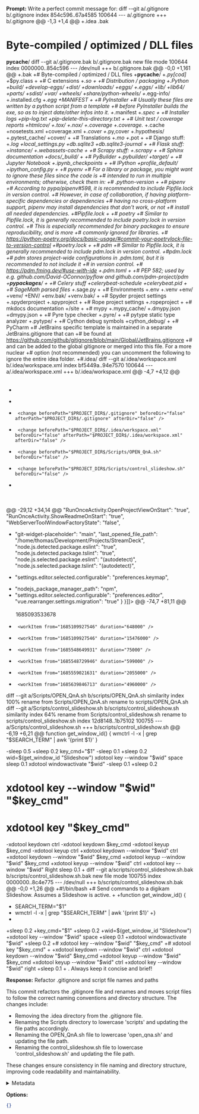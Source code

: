 **Prompt:**
Write a perfect commit message for: diff --git a/.gitignore b/.gitignore
index 854c596..67a4585 100644
--- a/.gitignore
+++ b/.gitignore
@@ -1,3 +1,4 @@
+.idea
 .bak
 # Byte-compiled / optimized / DLL files
 __pycache__/
diff --git a/.gitignore.bak b/.gitignore.bak
new file mode 100644
index 0000000..854c596
--- /dev/null
+++ b/.gitignore.bak
@@ -0,0 +1,161 @@
+.bak
+# Byte-compiled / optimized / DLL files
+__pycache__/
+*.py[cod]
+*$py.class
+
+# C extensions
+*.so
+
+# Distribution / packaging
+.Python
+build/
+develop-eggs/
+dist/
+downloads/
+eggs/
+.eggs/
+lib/
+lib64/
+parts/
+sdist/
+var/
+wheels/
+share/python-wheels/
+*.egg-info/
+.installed.cfg
+*.egg
+MANIFEST
+
+# PyInstaller
+#  Usually these files are written by a python script from a template
+#  before PyInstaller builds the exe, so as to inject date/other infos into it.
+*.manifest
+*.spec
+
+# Installer logs
+pip-log.txt
+pip-delete-this-directory.txt
+
+# Unit test / coverage reports
+htmlcov/
+.tox/
+.nox/
+.coverage
+.coverage.*
+.cache
+nosetests.xml
+coverage.xml
+*.cover
+*.py,cover
+.hypothesis/
+.pytest_cache/
+cover/
+
+# Translations
+*.mo
+*.pot
+
+# Django stuff:
+*.log
+local_settings.py
+db.sqlite3
+db.sqlite3-journal
+
+# Flask stuff:
+instance/
+.webassets-cache
+
+# Scrapy stuff:
+.scrapy
+
+# Sphinx documentation
+docs/_build/
+
+# PyBuilder
+.pybuilder/
+target/
+
+# Jupyter Notebook
+.ipynb_checkpoints
+
+# IPython
+profile_default/
+ipython_config.py
+
+# pyenv
+#   For a library or package, you might want to ignore these files since the code is
+#   intended to run in multiple environments; otherwise, check them in:
+# .python-version
+
+# pipenv
+#   According to pypa/pipenv#598, it is recommended to include Pipfile.lock in version control.
+#   However, in case of collaboration, if having platform-specific dependencies or dependencies
+#   having no cross-platform support, pipenv may install dependencies that don't work, or not
+#   install all needed dependencies.
+#Pipfile.lock
+
+# poetry
+#   Similar to Pipfile.lock, it is generally recommended to include poetry.lock in version control.
+#   This is especially recommended for binary packages to ensure reproducibility, and is more
+#   commonly ignored for libraries.
+#   https://python-poetry.org/docs/basic-usage/#commit-your-poetrylock-file-to-version-control
+#poetry.lock
+
+# pdm
+#   Similar to Pipfile.lock, it is generally recommended to include pdm.lock in version control.
+#pdm.lock
+#   pdm stores project-wide configurations in .pdm.toml, but it is recommended to not include it
+#   in version control.
+#   https://pdm.fming.dev/#use-with-ide
+.pdm.toml
+
+# PEP 582; used by e.g. github.com/David-OConnor/pyflow and github.com/pdm-project/pdm
+__pypackages__/
+
+# Celery stuff
+celerybeat-schedule
+celerybeat.pid
+
+# SageMath parsed files
+*.sage.py
+
+# Environments
+.env
+.venv
+env/
+venv/
+ENV/
+env.bak/
+venv.bak/
+
+# Spyder project settings
+.spyderproject
+.spyproject
+
+# Rope project settings
+.ropeproject
+
+# mkdocs documentation
+/site
+
+# mypy
+.mypy_cache/
+.dmypy.json
+dmypy.json
+
+# Pyre type checker
+.pyre/
+
+# pytype static type analyzer
+.pytype/
+
+# Cython debug symbols
+cython_debug/
+
+# PyCharm
+#  JetBrains specific template is maintained in a separate JetBrains.gitignore that can
+#  be found at https://github.com/github/gitignore/blob/main/Global/JetBrains.gitignore
+#  and can be added to the global gitignore or merged into this file.  For a more nuclear
+#  option (not recommended) you can uncomment the following to ignore the entire idea folder.
+#.idea/
diff --git a/.idea/workspace.xml b/.idea/workspace.xml
index bf5449a..94e7570 100644
--- a/.idea/workspace.xml
+++ b/.idea/workspace.xml
@@ -4,7 +4,12 @@
     <option name="autoReloadType" value="SELECTIVE" />
   </component>
   <component name="ChangeListManager">
-    <list default="true" id="8af50231-0cb3-4ef9-9ec2-5d8c8b56c2b1" name="Changes" comment="" />
+    <list default="true" id="8af50231-0cb3-4ef9-9ec2-5d8c8b56c2b1" name="Changes" comment="">
+      <change beforePath="$PROJECT_DIR$/.gitignore" beforeDir="false" afterPath="$PROJECT_DIR$/.gitignore" afterDir="false" />
+      <change beforePath="$PROJECT_DIR$/.idea/workspace.xml" beforeDir="false" afterPath="$PROJECT_DIR$/.idea/workspace.xml" afterDir="false" />
+      <change beforePath="$PROJECT_DIR$/Scripts/OPEN_QnA.sh" beforeDir="false" />
+      <change beforePath="$PROJECT_DIR$/Scripts/control_slideshow.sh" beforeDir="false" />
+    </list>
     <option name="SHOW_DIALOG" value="false" />
     <option name="HIGHLIGHT_CONFLICTS" value="true" />
     <option name="HIGHLIGHT_NON_ACTIVE_CHANGELIST" value="false" />
@@ -29,12 +34,14 @@
     "RunOnceActivity.OpenProjectViewOnStart": "true",
     "RunOnceActivity.ShowReadmeOnStart": "true",
     "WebServerToolWindowFactoryState": "false",
+    "git-widget-placeholder": "main",
     "last_opened_file_path": "/home/thomas/Development/Projects/StreamDeck",
     "node.js.detected.package.eslint": "true",
     "node.js.detected.package.tslint": "true",
     "node.js.selected.package.eslint": "(autodetect)",
     "node.js.selected.package.tslint": "(autodetect)",
-    "settings.editor.selected.configurable": "preferences.keymap",
+    "nodejs_package_manager_path": "npm",
+    "settings.editor.selected.configurable": "preferences.editor",
     "vue.rearranger.settings.migration": "true"
   }
 }]]></component>
@@ -74,7 +81,11 @@
       <option name="number" value="Default" />
       <option name="presentableId" value="Default" />
       <updated>1685093533678</updated>
-      <workItem from="1685109927546" duration="648000" />
+      <workItem from="1685109927546" duration="15476000" />
+      <workItem from="1685548649931" duration="75000" />
+      <workItem from="1685548729946" duration="599000" />
+      <workItem from="1685559021631" duration="2055000" />
+      <workItem from="1685639846713" duration="4960000" />
     </task>
     <servers />
   </component>
diff --git a/Scripts/OPEN_QnA.sh b/scripts/OPEN_QnA.sh
similarity index 100%
rename from Scripts/OPEN_QnA.sh
rename to scripts/OPEN_QnA.sh
diff --git a/Scripts/control_slideshow.sh b/scripts/control_slideshow.sh
similarity index 64%
rename from Scripts/control_slideshow.sh
rename to scripts/control_slideshow.sh
index 12d8148..1b75102 100755
--- a/Scripts/control_slideshow.sh
+++ b/scripts/control_slideshow.sh
@@ -6,19 +6,21 @@ function get_window_id() {
   wmctrl -l -x | grep "$SEARCH_TERM" | awk '{print $1}'
 }
 
-sleep 0.5
+sleep 0.2
 key_cmd="$1"
-sleep 0.1
+sleep 0.2
 wid=$(get_window_id "Slideshow")
 xdotool key --window "$wid" space
 sleep 0.1
 xdotool windowactivate "$wid"
-sleep 0.1
+sleep 0.2
 # xdotool key --window "$wid" "$key_cmd"
 # xdotool key "$key_cmd"
 
-xdotool keydown ctrl
-xdotool keydown $key_cmd
-xdotool keyup $key_cmd
-xdotool keyup ctrl
+xdotool keydown --window "$wid" ctrl
+xdotool keydown --window "$wid" $key_cmd
+xdotool keyup --window "$wid" $key_cmd
+xdotool keyup --window "$wid" ctrl
+xdotool key --window "$wid" Right
 sleep 0.1
+
diff --git a/scripts/control_slideshow.sh.bak b/scripts/control_slideshow.sh.bak
new file mode 100755
index 0000000..8c4e775
--- /dev/null
+++ b/scripts/control_slideshow.sh.bak
@@ -0,0 +1,26 @@
+#!/bin/bash
+# Send commands to a digikam Slideshow. Assumes a Slideshow is active.
+
+function get_window_id() {
+  SEARCH_TERM="$1"
+  wmctrl -l -x | grep "$SEARCH_TERM" | awk '{print $1}'
+}
+
+sleep 0.2
+key_cmd="$1"
+sleep 0.2
+wid=$(get_window_id "Slideshow")
+xdotool key --window "$wid" space
+sleep 0.1
+xdotool windowactivate "$wid"
+sleep 0.2
+# xdotool key --window "$wid" "$key_cmd"
+# xdotool key "$key_cmd"
+
+xdotool keydown --window "$wid" ctrl
+xdotool keydown --window "$wid" $key_cmd
+xdotool keyup --window "$wid" $key_cmd
+xdotool keyup --window "$wid" ctrl
+xdotool key --window "$wid" right
+sleep 0.1
+
. Always keep it concise and brief!

**Response:**
Refactor .gitignore and script file names and paths

This commit refactors the .gitignore file and renames and moves script files to follow the correct naming conventions and directory structure. The changes include:

- Removing the .idea directory from the .gitignore file.
- Renaming the Scripts directory to lowercase 'scripts' and updating the file paths accordingly.
- Renaming the OPEN_QnA.sh file to lowercase 'open_qna.sh' and updating the file path.
- Renaming the control_slideshow.sh file to lowercase 'control_slideshow.sh' and updating the file path.

These changes ensure consistency in file naming and directory structure, improving code readability and maintainability.

<details><summary>Metadata</summary>

- Duration: 5403 ms
- Datetime: 2023-07-25T20:23:35.532547
- Model: gpt-3.5-turbo-0613

</details>

**Options:**
```json
{}
```

